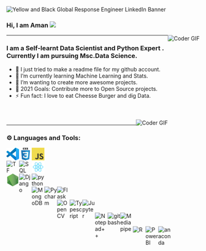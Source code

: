 ![Yellow and Black Global Response Engineer LinkedIn Banner](https://user-images.githubusercontent.com/63160825/137918832-c521f6dd-34c9-4efa-9e80-ec142ff8221d.png)

### Hi, I am Aman <img src="https://media.giphy.com/media/hvRJCLFzcasrR4ia7z/giphy.gif" width="25px"> 
<img align="right" src="https://i.imgur.com/mVIr207.gif" alt="Coder GIF" height="280">
<hr/>

### I am a Self-learnt Data Scientist and Python Expert . Currently I am pursuing Msc.Data Science.
- 🔭 I just tried to make a readme file for my github account.<br />
- 🌱 I’m currently learning Machine Learning and Stats.<br />
- 👯 I’m wanting to create more awesome projects.<br />
- 🥅 2021 Goals: Contribute more to Open Source projects.<br />
- ⚡ Fun fact: I love to eat Cheesse Burger and dig Data.
<br/>
<br />

<img align="right"  src="https://i.imgur.com/UWbDP3y.gif" alt="Coder GIF" height="280">


<hr/>


### ⚙ Languages and Tools:

<img align="left" alt="vscode" width="33px" src="https://raw.githubusercontent.com/github/explore/80688e429a7d4ef2fca1e82350fe8e3517d3494d/topics/visual-studio-code/visual-studio-code.png" />
<img align="left" alt="CSS3" width="33px" src="https://raw.githubusercontent.com/github/explore/80688e429a7d4ef2fca1e82350fe8e3517d3494d/topics/css/css.png" />
<img align="left" alt="JavaScript" width="33px" src="https://raw.githubusercontent.com/github/explore/80688e429a7d4ef2fca1e82350fe8e3517d3494d/topics/javascript/javascript.png" />
<br/>
<br/>
<img align="left" alt="TF" width="33px" src="https://i.imgur.com/oGwE8PR.png" />
<img align="left" alt="SQL" width="33px" src="https://camo.githubusercontent.com/b65f9026a0274fb351e57ed757a7c01e2538734b2278c067b5d6ca4650a6e4ce/68747470733a2f2f6c6162732e6d7973716c2e636f6d2f636f6d6d6f6e2f6c6f676f732f6d7973716c2d6c6f676f2e737667" />
<img align="left" alt="React" width="33px" src="https://raw.githubusercontent.com/github/explore/80688e429a7d4ef2fca1e82350fe8e3517d3494d/topics/react/react.png" />
<br/>
<br/>
<img align="left" alt="NodeJS" width="33px" src="https://raw.githubusercontent.com/github/explore/80688e429a7d4ef2fca1e82350fe8e3517d3494d/topics/nodejs/nodejs.png" />
<img align="left" alt="Django" width="33px" src="https://i.imgur.com/6HTssDd.png" />
<img align="left" alt="python" width="33px" src="https://i.imgur.com/gixjL0a.png" />
<br/>
<br/>
<img align="left" alt="MongoDB" width="33px" src="https://i.imgur.com/uyStyoI.png" />
<img align="left" alt="Pycharm" width="33px" src="https://i.imgur.com/N3UnDaG.png" />
<img align="left" alt="Flask" width="33px" src="https://i.imgur.com/0Gs9Vqu.png" />
<br/>
<br/>
<img align="left" alt="OpenCV" width="33px" src="https://i.imgur.com/xFMyVyV.png" />
<img align="left" alt="Typescript" width="33px" src="https://i.imgur.com/6md14Ny.png" />
<img align="left" alt="Jupyter" width="33px" src="https://i.imgur.com/f5M1VWO.png" />
<br/>
<br/>
<img align="left" alt="Notepad++" width="33px" src="https://i.imgur.com/s8PYCpN.png" />
<img align="left" alt="gitbash" width="33px" src="https://i.imgur.com/FgD2Tpt.png" />
<img align="left" alt="Mediapipe" width="33px" src="https://i.imgur.com/BdWJk0i.png" />
<br />
<img align="left" alt="R" width="33px" src="https://i.imgur.com/LGgB5r4.png" />
<img align="left" alt="PowerBI" width="33px" src="https://i.imgur.com/uDWUWAY.png" />
<img align="left" alt="anaconda" width="33px" src="https://i.imgur.com/SUxYIXm.png" />
<br/>

